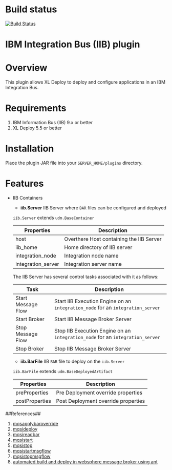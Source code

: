 # Build status #

[![Build Status](https://travis-ci.org/xebialabs-community/xld-datapower-plugin.svg?branch=master)](https://travis-ci.org/xebialabs-community/xld-datapower-plugin)

# IBM Integration Bus (IIB) plugin #


# Overview #
This plugin allows XL Deploy to deploy and configure applications in an IBM Integration Bus.


# Requirements #

1. IBM Information Bus (IIB) 9.x or better
2. XL Deploy 5.5 or better
	

# Installation #

Place the plugin JAR file into your `SERVER_HOME/plugins` directory. 

# Features #

* IIB Containers

	* **iib.Server**
	IIB Server where `BAR` files can be configured and deployed
	
	`iib.Server` extends `udm.BaseContainer`
	
	|  Properties          |           Description                    |
	|----------------------|------------------------------------------|
	|  host                | Overthere Host containing the IIB Server |
	|  iib_home            | Home directory of IIB server             |
	|  integration_node    | Integration node name                    |
    |  integration_server  | Integration server name                  |
    
    The IIB Server has several control tasks associated with it as follows:
    
    |  Task              |    Description                                           |
    |--------------------|----------------------------------------------------------|
    | Start Message Flow | Start IIB Execution Engine on an `integration_node` for an `integration_server` |
    | Start Broker       | Start IIB Message Broker Server                          |
    | Stop Message Flow  | Stop IIB Execution Engine on an `integration_node` for an `integration_server` |
    | Stop Broker        | Stop IIB Message Broker Server                           |
    
    
    
    * **iib.BarFile**
    IIB `BAR` file to deploy on the `iib.Server`
    
    `iib.BarFile` extends `udm.BaseDeployedArtifact`
    
    |  Properties          |          Description                    |
    |----------------------|-----------------------------------------|
    |    preProperties     |  Pre Deployment override properties     |
    |    postProperties    |  Post Deployment override properties    |
    

##References##

1. [mqsapplybaroverride](https://www.ibm.com/support/knowledgecenter/SSMKHH_9.0.0/com.ibm.etools.mft.doc/an19545_.htm)
2. [mqsideploy](https://www.ibm.com/support/knowledgecenter/SSMKHH_9.0.0/com.ibm.etools.mft.doc/an28520_.htm)
3. [mqsireadbar](https://www.ibm.com/support/knowledgecenter/SSMKHH_9.0.0/com.ibm.etools.mft.doc/an26160_.htm)
4. [mqsistart](https://www.ibm.com/support/knowledgecenter/SSMKHH_9.0.0/com.ibm.etools.mft.doc/an28060_.htm)
5. [mqsistop](https://www.ibm.com/support/knowledgecenter/en/SSMKHH_9.0.0/com.ibm.etools.mft.doc/an28080_.htm)
6. [mqsistartmsgflow](https://www.ibm.com/support/knowledgecenter/en/SSMKHH_9.0.0/com.ibm.etools.mft.doc/an26100_.htm)
7. [mqsistopmsgflow](https://www.ibm.com/support/knowledgecenter/en/SSMKHH_9.0.0/com.ibm.etools.mft.doc/an26110_.htm)
8. [automated build and deploy in websphere message broker using ant](http://blogs.perficient.com/ibm/2013/08/27/automated-build-and-deploy-in-websphere-message-broker-using-ant/)


